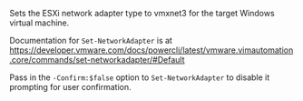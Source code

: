 Sets the ESXi network adapter type to vmxnet3 for the target Windows virtual machine.

Documentation for `Set-NetworkAdapter` is at
https://developer.vmware.com/docs/powercli/latest/vmware.vimautomation.core/commands/set-networkadapter/#Default

Pass in the `-Confirm:$false` option to `Set-NetworkAdapter` to disable it prompting for user confirmation.